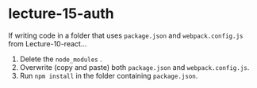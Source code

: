 # lecture-15-auth

If writing code in a folder that uses `package.json` and `webpack.config.js` from Lecture-10-react...

1. Delete the `node_modules` .
2. Overwrite (copy and paste) both `package.json` and `webpack.config.js`.
3. Run `npm install` in the folder containing `package.json`.
